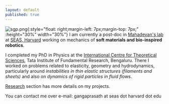 ```yaml
---
layout: default
published: true
---
```

<!--![gangaprasath.jpg]({{site.baseurl}}/gangaprasath.jpg){:style="float: right;margin-left: 7px;margin-top: 7px;" :height="30%" width="30%"}-->
![sgp.png]({{site.baseurl}}/sgp.png){:style="float: right;margin-left: 7px;margin-top: 7px;" :height="30%" width="30%"} I am currently a post-doc in [Mahadevan's lab](https://www.seas.harvard.edu/softmat/index.html) at [SEAS, Harvard](https://seas.harvard.edu/) working on mechanics of **soft materials and bio-inspired robotics**.

I completed my PhD in Physics at the [International Centre for Theoretical Sciences](https://www.icts.res.in), Tata Institute of Fundamental Research, Bengaluru. There I worked on problems related to elasticity, geometry and hydrodynamics, particularly around _instabilities in thin elastic structures (filaments and sheets)_ and also on _dynamics of rigid particles in fluid flows_.

[Research](./research) section has more details on my projects.

<!--They can broadly be described as follows:

**Elasticity and geometry**

Small displacement theories in elasticity have become textbook material but the coupling of geometry in these theories is weak. Large deformation and geometry bring in fascinating new facets to material behaviour which can then be leveraged for desirable behaviour. These are relevant in phenomena ranging from differential growth problems in nature, micro-organismic motility, micro-fluidic parcelling of liquid droplets to movement of crop and tree canopies in wind. I look at these instabilities through table top experiments and theory.

**Hydrodynamics of particles**

Particles suspended in fluids are ubiquitous, examples include colloidal suspension, phytoplankton motion in ocean, suspended particulate matter in the atmosphere and collection of droplets inside clouds. The paramount hurdle in understanding the dynamics of these particles comes from the complicated nature of the governing equation (Maxey-Riley equations). I am interested in finding new ways to solve them without any ad-hoc approximations.-->

You can contact me over e-mail: gangaprasath at seas dot harvard dot edu
